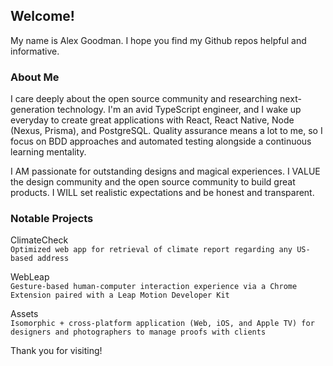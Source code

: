 ## Welcome!

My name is Alex Goodman. I hope you find my Github repos helpful and informative.

### About Me

I care deeply about the open source community and researching next-generation technology. I'm an avid TypeScript engineer, and I wake up everyday to create great applications with React, React Native, Node (Nexus, Prisma), and PostgreSQL. Quality assurance means a lot to me, so I focus on BDD approaches and automated testing alongside a continuous learning mentality.

I AM passionate for outstanding designs and magical experiences.
I VALUE the design community and the open source community to build great products.
I WILL set realistic expectations and be honest and transparent.

### Notable Projects

ClimateCheck <br />
`Optimized web app for retrieval of climate report regarding any US-based address`

WebLeap <br />
`Gesture-based human-computer interaction experience via a Chrome Extension paired with a Leap Motion Developer Kit`

Assets <br />
`Isomorphic + cross-platform application (Web, iOS, and Apple TV) for designers and photographers to manage proofs with clients`

Thank you for visiting!
